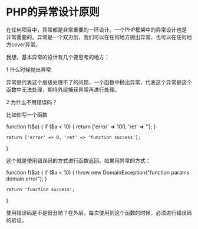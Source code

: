 
# PHP的异常设计原则

在任何项目中，异常都是非常重要的一环设计。一个PHP框架中的异常设计也是非常重要的。异常是一个双刃剑，我们可以在任何地方抛出异常，也可以在任何地方cover异常。

我想，基本异常的设计有几个要思考的地方：

1 什么时候抛出异常

异常是代表这个层级处理不了的问题，一个函数中抛出异常，代表这个异常是这个函数中无法处理，期待外层捕获异常再进行处理。

2 为什么不用错误码？

比如你写一个函数

function f($a)
{
    if ($a < 10) {
        return ['error' =>  100, 'ret' => ''];
    }

    return ['error' => 0, 'ret' => 'function success'];
}

这个就是使用错误码的方式进行函数返回。如果用异常的方式：

function f($a)
{
    if ($a < 10) {
        throw new DomainException("function params domain error");
    }

    return 'function success';
}

使用错误码是不是很丑陋？在外层，每次使用到这个函数的时候，必须进行错误码的验证。

